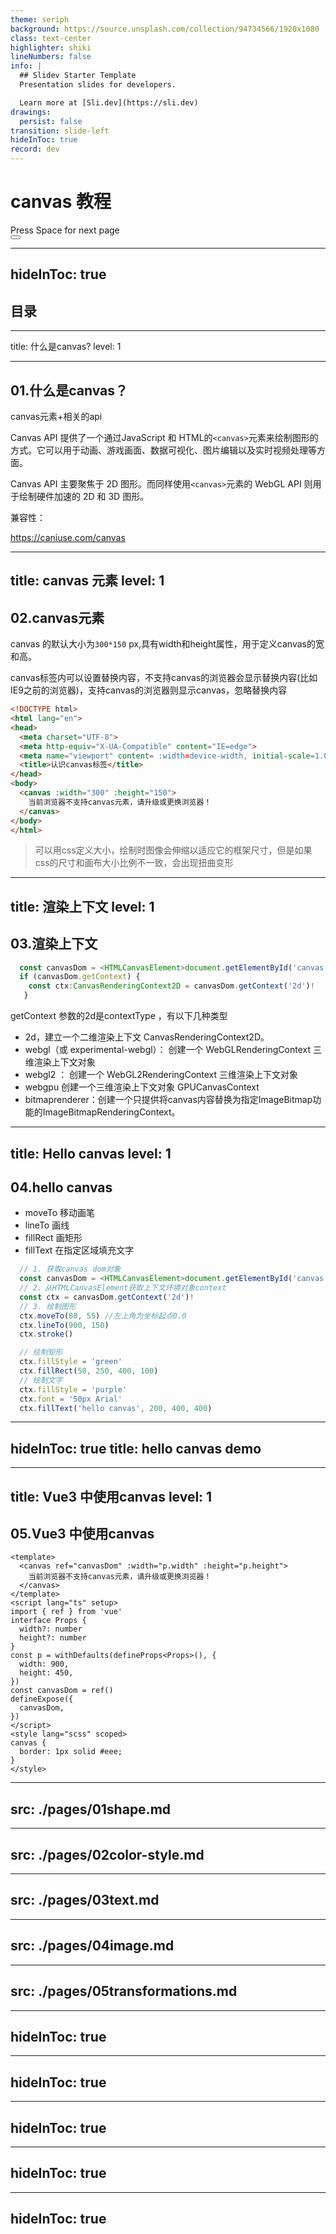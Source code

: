 ```yaml
---
theme: seriph
background: https://source.unsplash.com/collection/94734566/1920x1080
class: text-center
highlighter: shiki
lineNumbers: false
info: |
  ## Slidev Starter Template
  Presentation slides for developers.

  Learn more at [Sli.dev](https://sli.dev)
drawings:
  persist: false
transition: slide-left
hideInToc: true
record: dev
---
```



# canvas 教程

<div class="pt-12">
  <span @click="$slidev.nav.next" class="px-2 py-1 rounded cursor-pointer" hover="bg-white bg-opacity-10">
    Press Space for next page <carbon:arrow-right class="inline"/>
  </span>
</div>
<div class="abs-br m-6 flex gap-2">
  <button @click="$slidev.nav.openInEditor()" title="Open in Editor" class="text-xl icon-btn opacity-50 !border-none !hover:text-white">
    <carbon:edit />
  </button>
</div>

---
hideInToc: true
---

## 目录

<Toc columns="4" />

---
title: 什么是canvas?
level: 1

---
## 01.什么是canvas？  

canvas元素+相关的api  

Canvas API 提供了一个通过JavaScript 和 HTML的`<canvas>`元素来绘制图形的方式。它可以用于动画、游戏画面、数据可视化、图片编辑以及实时视频处理等方面。

Canvas API 主要聚焦于 2D 图形。而同样使用`<canvas>`元素的 WebGL API 则用于绘制硬件加速的 2D 和 3D 图形。

兼容性：

<https://caniuse.com/canvas>

---
title: canvas 元素
level: 1
---

## 02.canvas元素  

canvas 的默认大小为`300*150` px,具有width和height属性，用于定义canvas的宽和高。  

canvas标签内可以设置替换内容，不支持canvas的浏览器会显示替换内容(比如IE9之前的浏览器)，支持canvas的浏览器则显示canvas，忽略替换内容

```html
<!DOCTYPE html>
<html lang="en">
<head>
  <meta charset="UTF-8">
  <meta http-equiv="X-UA-Compatible" content="IE=edge">
  <meta name="viewport" content= :width=device-width, initial-scale=1.0">
  <title>认识canvas标签</title>
</head>
<body>
  <canvas :width="300" :height="150">
    当前浏览器不支持canvas元素，请升级或更换浏览器！
  </canvas>
</body>
</html>

```

> 可以用css定义大小，绘制时图像会伸缩以适应它的框架尺寸，但是如果css的尺寸和画布大小比例不一致，会出现扭曲变形

---
title: 渲染上下文
level: 1
---

## 03.渲染上下文

```ts
  const canvasDom = <HTMLCanvasElement>document.getElementById('canvas')
  if (canvasDom.getContext) {
    const ctx:CanvasRenderingContext2D = canvasDom.getContext('2d')!
   }

```

getContext 参数的2d是contextType ，有以下几种类型

- 2d，建立一个二维渲染上下文 CanvasRenderingContext2D。
- webgl（或 experimental-webgl）： 创建一个 WebGLRenderingContext 三维渲染上下文对象
- webgl2 ： 创建一个 WebGL2RenderingContext 三维渲染上下文对象
- webgpu 创建一个三维渲染上下文对象 GPUCanvasContext
- bitmaprenderer：创建一个只提供将canvas内容替换为指定ImageBitmap功能的ImageBitmapRenderingContext。

---
title: Hello canvas
level: 1
---

## 04.hello canvas

- moveTo 移动画笔
- lineTo 画线
- fillRect 画矩形
- fillText 在指定区域填充文字

```ts
  // 1. 获取canvas dom对象
  const canvasDom = <HTMLCanvasElement>document.getElementById('canvas')
  // 2、从HTMLCanvasElement获取上下文环境对象context
  const ctx = canvasDom.getContext('2d')!
  // 3. 绘制图形
  ctx.moveTo(80, 55) //左上角为坐标起点0.0
  ctx.lineTo(900, 150)
  ctx.stroke()

  // 绘制矩形
  ctx.fillStyle = 'green'
  ctx.fillRect(50, 250, 400, 100)
  // 绘制文字
  ctx.fillStyle = 'purple'
  ctx.font = '50px Arial'
  ctx.fillText('hello canvas', 200, 400, 400) 

```

---
hideInToc: true
title: hello canvas demo
---

<Demo001HelloCanvas/>

---
title: Vue3 中使用canvas
level: 1
---
## 05.Vue3 中使用canvas

```vue
<template>
  <canvas ref="canvasDom" :width="p.width" :height="p.height">
    当前浏览器不支持canvas元素，请升级或更换浏览器！
  </canvas>
</template>
<script lang="ts" setup>
import { ref } from 'vue'
interface Props {
  width?: number
  height?: number
}
const p = withDefaults(defineProps<Props>(), {
  width: 900,
  height: 450,
})
const canvasDom = ref()
defineExpose({
  canvasDom,
})
</script>
<style lang="scss" scoped>
canvas {
  border: 1px solid #eee;
}
</style>
```

---
src: ./pages/01shape.md
---
---
src: ./pages/02color-style.md
---

---
src: ./pages/03text.md
---
---
src: ./pages/04image.md
---

---
src: ./pages/05transformations.md
---

---
hideInToc: true
---

<Demo016Clip/>

---
hideInToc: true
---

<Demo017Animations1/>

---
hideInToc: true
---

<Demo018AnimationsClock/>

---
hideInToc: true
---

<Demo019AnimationsNationalPark/>

---
hideInToc: true
---

<Demo021Compress />
